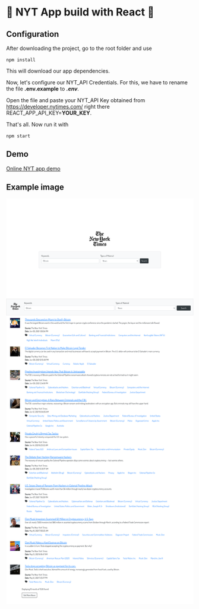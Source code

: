 # 📰 NYT App build with React 📄

## Configuration

After downloading the project, go to the root folder and use

```
npm install
```

This will download our app dependencies.

Now, let's configure our NYT_API Credentials. For this, we have to rename the file **.env.example** to _**.env**_.

Open the file and paste your NYT_API Key obtained from https://developer.nytimes.com/ right there REACT_APP_API_KEY=**YOUR_KEY**.

That's all. Now run it with 

```
npm start
```


## Demo

<a href="https://jeangel.github.io/nyt-app/" target="_blank">Online NYT app demo</a>

## Example image
![Example image of the app running](NYT-Cover.png "Initial App Image")
![Example image of the app running](NYT-Results.png "Image of the results page")
